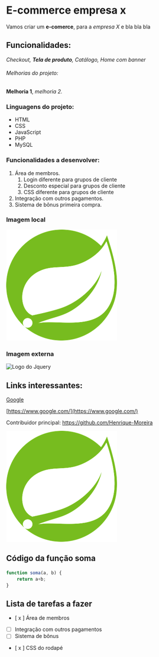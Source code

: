#   E-commerce empresa x

Vamos criar um **e-comerce**, para a *empresa X* e bla bla bla

## Funcionalidades:

_Checkout, **Tela de produto**, Catálogo, Home com banner_


###### Melhorias do projeto:

__Melhoria 1__, _melhoria 2._

### Linguagens do projeto:

* HTML
* CSS
* JavaScript
* PHP
* MySQL

### Funcionalidades a desenvolver:

1. Área de membros.
    1. Login diferente para grupos de cliente
    2. Desconto especial para grupos de cliente
    3. CSS diferente para grupos de cliente
2. Integração com outros pagamentos.
3. Sistema de bônus primeira compra.

### Imagem local

![Logo do Spring](img/logo-spring.png)

### Imagem externa

![Logo do Jquery](https://www.logolynx.com/images/logolynx/7c/7cd9586a595db92320ebf7beab22a7af.png)

## Links interessantes:

[Google](https://www.google.com/)

[https://www.google.com/](https://www.google.com/)

Contribuidor principal: https://github.com/Henrique-Moreira

[![Logo do Spring](img/logo-spring.png)](https://docs.spring.io/spring-framework/docs/current/reference/html/)

## Código da função soma

```javascript
function soma(a, b) {
    return a+b;
}
```

## Lista de tarefas a fazer

- [ x ] Área de membros
- [ ] Integração com outros pagamentos
- [ ] Sistema de bônus
- [ x ] CSS do rodapé